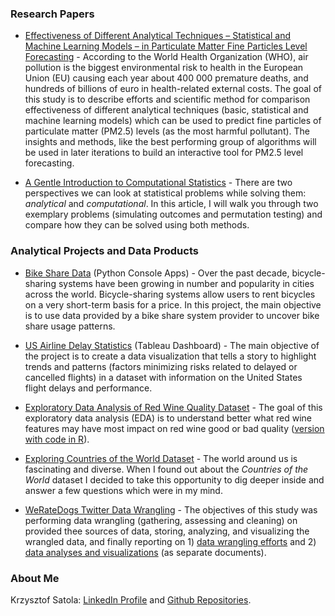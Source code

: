 ### Research Papers

- [Effectiveness of Different Analytical Techniques – Statistical and Machine Learning Models – in Particulate Matter Fine Particles Level Forecasting](https://ksatola.github.io/projects/air_pollution_phase01/air-pollution-phase-01.html) - According to the World Health Organization (WHO), air pollution is the biggest environmental risk to health in the European Union (EU) causing each year about 400 000 premature deaths, and hundreds of billions of euro in health-related external costs. The goal of this study is to describe efforts and scientific method for comparison effectiveness of different analytical techniques (basic, statistical and machine learning models) which can be used to predict fine particles of particulate matter (PM2.5) levels (as the most harmful pollutant). The insights and methods, like the best performing group of algorithms will be used in later iterations to build an interactive tool for PM2.5 level forecasting.

- [A Gentle Introduction to Computational Statistics](https://github.com/ksatola/Computational-Statistics/blob/master/README.md) - There are two perspectives we can look at statistical problems while solving them: _analytical_ and _computational_. In this article, I will walk you through two exemplary problems (simulating outcomes and permutation testing) and compare how they can be solved using both methods.


### Analytical Projects and Data Products

- [Bike Share Data](https://github.com/ksatola/Bike-Share-Data) (Python Console Apps) - Over the past decade, bicycle-sharing systems have been growing in number and popularity in cities across the world. Bicycle-sharing systems allow users to rent bicycles on a very short-term basis for a price. In this project, the main objective is to use data provided by a bike share system provider to uncover bike share usage patterns.

- [US Airline Delay Statistics](https://github.com/ksatola/US-Airline-Delay-Statistics) (Tableau Dashboard) - The main objective of the project is to create a data visualization that tells a story to highlight trends and patterns (factors minimizing risks related to delayed or cancelled flights) in a dataset with information on the United States flight delays and performance.

- [Exploratory Data Analysis of Red Wine Quality Dataset](https://ksatola.github.io/projects/EDA_RedWineQuality_Final.html) - The goal of this exploratory data analysis (EDA) is to understand better what red wine features may have most impact on red wine good or bad quality ([version with code in R](https://ksatola.github.io/projects/EDA_RedWineQuality_FinalwithCode.html)).

- [Exploring Countries of the World Dataset](https://github.com/ksatola/Countries-of-the-World/blob/master/BlogPost.md) - The world around us is fascinating and diverse. When I found out about the _Countries of the World_ dataset I decided to take this opportunity to dig deeper inside and answer a few questions which were in my mind.

- [WeRateDogs Twitter Data Wrangling](https://ksatola.github.io/projects/wrangle_act.html) - The objectives of this study was performing data wrangling (gathering, assessing and cleaning) on provided thee sources of data, storing, analyzing, and visualizing the wrangled data, and finally reporting on 1) [data wrangling efforts](https://ksatola.github.io/projects/wrangle_report.pdf) and 2) [data analyses and visualizations](https://ksatola.github.io/projects/wrangle_preso.pdf) (as separate documents).


### About Me

Krzysztof Satola: [LinkedIn Profile](https://www.linkedin.com/in/ksatola/) and [Github Repositories](https://github.com/ksatola).
